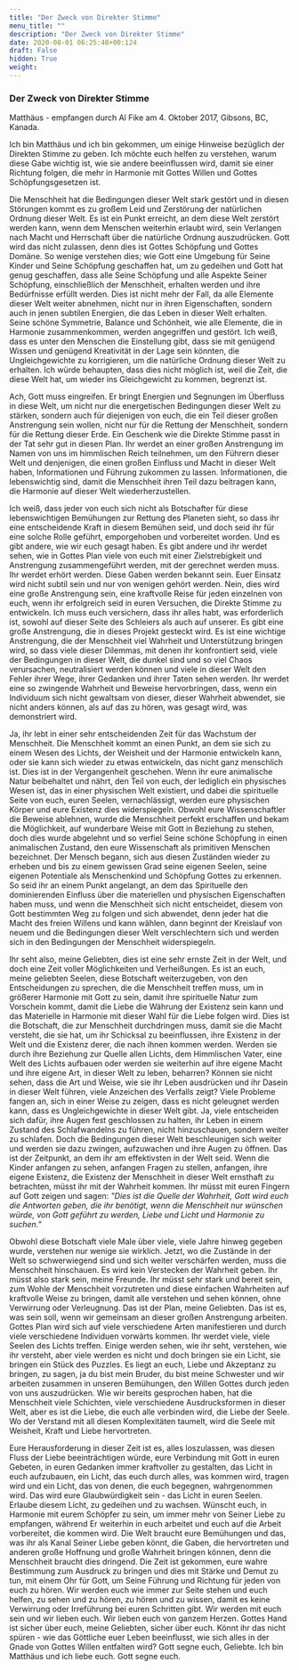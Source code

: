 ```yaml
---
title: "Der Zweck von Direkter Stimme"
menu_title: ""
description: "Der Zweck von Direkter Stimme"
date: 2020-08-01 06:25:48+00:124
draft: False
hidden: True
weight:
---
```

### Der Zweck von Direkter Stimme

Matthäus - empfangen durch Al Fike am 4. Oktober 2017, Gibsons, BC, Kanada.

Ich bin Matthäus und ich bin gekommen, um einige Hinweise bezüglich der Direkten Stimme zu geben. Ich möchte euch helfen zu verstehen, warum diese Gabe wichtig ist, wie sie andere beeinflussen wird, damit sie einer Richtung folgen, die mehr in Harmonie mit Gottes Willen und Gottes Schöpfungsgesetzen ist.

Die Menschheit hat die Bedingungen dieser Welt stark gestört und in diesen Störungen kommt es zu großem Leid und Zerstörung der natürlichen Ordnung dieser Welt. Es ist ein Punkt erreicht, an dem diese Welt zerstört werden kann, wenn dem Menschen weiterhin erlaubt wird, sein Verlangen nach Macht und Herrschaft über die natürliche Ordnung auszudrücken. Gott wird das nicht zulassen, denn dies ist Gottes Schöpfung und Gottes Domäne. So wenige verstehen dies; wie Gott eine Umgebung für Seine Kinder und Seine Schöpfung geschaffen hat, um zu gedeihen und Gott hat genug geschaffen, dass alle Seine Schöpfung und alle Aspekte Seiner Schöpfung, einschließlich der Menschheit, erhalten werden und ihre Bedürfnisse erfüllt werden. Dies ist nicht mehr der Fall, da alle Elemente dieser Welt weiter abnehmen, nicht nur in ihren Eigenschaften, sondern auch in jenen subtilen Energien, die das Leben in dieser Welt erhalten. Seine schöne Symmetrie, Balance und Schönheit, wie alle Elemente, die in Harmonie zusammenkommen, werden angegriffen und gestört. Ich weiß, dass es unter den Menschen die Einstellung gibt, dass sie mit genügend Wissen und genügend Kreativität in der Lage sein könnten, die Ungleichgewichte zu korrigieren, um die natürliche Ordnung dieser Welt zu erhalten. Ich würde behaupten, dass dies nicht möglich ist, weil die Zeit, die diese Welt hat, um wieder ins Gleichgewicht zu kommen, begrenzt ist.

Ach, Gott muss eingreifen. Er bringt Energien und Segnungen im Überfluss in diese Welt, um nicht nur die energetischen Bedingungen dieser Welt zu stärken, sondern auch für diejenigen von euch, die ein Teil dieser großen Anstrengung sein wollen, nicht nur für die Rettung der Menschheit, sondern für die Rettung dieser Erde. Ein Geschenk wie die Direkte Stimme passt in der Tat sehr gut in diesen Plan. Ihr werdet an einer großen Anstrengung im Namen von uns im himmlischen Reich teilnehmen, um den Führern dieser Welt und denjenigen, die einen großen Einfluss und Macht in dieser Welt haben, Informationen und Führung zukommen zu lassen. Informationen, die lebenswichtig sind, damit die Menschheit ihren Teil dazu beitragen kann, die Harmonie auf dieser Welt wiederherzustellen.
 
Ich weiß, dass jeder von euch sich nicht als Botschafter für diese lebenswichtigen Bemühungen zur Rettung des Planeten sieht, so dass ihr eine entscheidende Kraft in diesem Bemühen seid, und doch seid ihr für eine solche Rolle geführt, emporgehoben und vorbereitet worden. Und es gibt andere, wie wir euch gesagt haben. Es gibt andere und ihr werdet sehen, wie in Gottes Plan viele von euch mit einer Zielstrebigkeit und Anstrengung zusammengeführt werden, mit der gerechnet werden muss. Ihr werdet erhört werden. Diese Gaben werden bekannt sein. Euer Einsatz wird nicht subtil sein und nur von wenigen gehört werden. Nein, dies wird eine große Anstrengung sein, eine kraftvolle Reise für jeden einzelnen von euch, wenn ihr erfolgreich seid in euren Versuchen, die Direkte Stimme zu entwickeln. Ich muss euch versichern, dass ihr alles habt, was erforderlich ist, sowohl auf dieser Seite des Schleiers als auch auf unserer. Es gibt eine große Anstrengung, die in dieses Projekt gesteckt wird. Es ist eine wichtige Anstrengung, die der Menschheit viel Wahrheit und Unterstützung bringen wird, so dass viele dieser Dilemmas, mit denen ihr konfrontiert seid, viele der Bedingungen in dieser Welt, die dunkel sind und so viel Chaos verursachen, neutralisiert werden können und viele in dieser Welt den Fehler ihrer Wege, ihrer Gedanken und ihrer Taten sehen werden. Ihr werdet eine so zwingende Wahrheit und Beweise hervorbringen, dass, wenn ein Individuum sich nicht gewaltsam von dieser, dieser Wahrheit abwendet, sie nicht anders können, als auf das zu hören, was gesagt wird, was demonstriert wird.

Ja, ihr lebt in einer sehr entscheidenden Zeit für das Wachstum der Menschheit. Die Menschheit kommt an einen Punkt, an dem sie sich zu einem Wesen des Lichts, der Weisheit und der Harmonie entwickeln kann, oder sie kann sich wieder zu etwas entwickeln, das nicht ganz menschlich ist. Dies ist in der Vergangenheit geschehen. Wenn ihr eure animalische Natur beibehaltet und nährt, den Teil von euch, der lediglich ein physisches Wesen ist, das in einer physischen Welt existiert, und dabei die spirituelle Seite von euch, euren Seelen, vernachlässigt, werden eure physischen Körper und eure Existenz dies widerspiegeln. Obwohl eure Wissenschaftler die Beweise ablehnen, wurde die Menschheit perfekt erschaffen und bekam die Möglichkeit, auf wunderbare Weise mit Gott in Beziehung zu stehen, doch dies wurde abgelehnt und so verfiel Seine schöne Schöpfung in einen animalischen Zustand, den eure Wissenschaft als primitiven Menschen bezeichnet. Der Mensch begann, sich aus diesen Zuständen wieder zu erheben und bis zu einem gewissen Grad seine eigenen Seelen, seine eigenen Potentiale als Menschenkind und Schöpfung Gottes zu erkennen. So seid ihr an einem Punkt angelangt, an dem das Spirituelle den dominierenden Einfluss über die materiellen und physischen Eigenschaften haben muss, und wenn die Menschheit sich nicht entscheidet, diesem von Gott bestimmten Weg zu folgen und sich abwendet, denn jeder hat die Macht des freien Willens und kann wählen, dann beginnt der Kreislauf von neuem und die Bedingungen dieser Welt verschlechtern sich und werden sich in den Bedingungen der Menschheit widerspiegeln.

Ihr seht also, meine Geliebten, dies ist eine sehr ernste Zeit in der Welt, und doch eine Zeit voller Möglichkeiten und Verheißungen. Es ist an euch, meine geliebten Seelen, diese Botschaft weiterzugeben, von den Entscheidungen zu sprechen, die die Menschheit treffen muss, um in größerer Harmonie mit Gott zu sein, damit ihre spirituelle Natur zum Vorschein kommt, damit die Liebe die Währung der Existenz sein kann und das Materielle in Harmonie mit dieser Wahl für die Liebe folgen wird. Dies ist die Botschaft, die zur Menschheit durchdringen muss, damit sie die Macht versteht, die sie hat, um ihr Schicksal zu beeinflussen, ihre Existenz in der Welt und die Existenz derer, die nach ihnen kommen werden. Werden sie durch ihre Beziehung zur Quelle allen Lichts, dem Himmlischen Vater, eine Welt des Lichts aufbauen oder werden sie weiterhin auf ihre eigene Macht und ihre eigene Art, in dieser Welt zu leben, beharren? Können sie nicht sehen, dass die Art und Weise, wie sie ihr Leben ausdrücken und ihr Dasein in dieser Welt führen, viele Anzeichen des Verfalls zeigt?  Viele Probleme fangen an, sich in einer Weise zu zeigen, dass es nicht geleugnet werden kann, dass es Ungleichgewichte in dieser Welt gibt. Ja, viele entscheiden sich dafür, ihre Augen fest geschlossen zu halten, ihr Leben in einem Zustand des Schlafwandelns zu führen, nicht hinzuschauen, sondern weiter zu schlafen. Doch die Bedingungen dieser Welt beschleunigen sich weiter und werden sie dazu zwingen, aufzuwachen und ihre Augen zu öffnen. Das ist der Zeitpunkt, an dem ihr am effektivsten in der Welt seid. Wenn die Kinder anfangen zu sehen, anfangen Fragen zu stellen, anfangen, ihre eigene Existenz, die Existenz der Menschheit in dieser Welt ernsthaft zu betrachten, müsst ihr mit der Wahrheit kommen. Ihr müsst mit euren Fingern auf Gott zeigen und sagen: *"Dies ist die Quelle der Wahrheit, Gott wird euch die Antworten geben, die ihr benötigt, wenn die Menschheit nur wünschen würde, von Gott geführt zu werden, Liebe und Licht und Harmonie zu suchen."*

Obwohl diese Botschaft viele Male über viele, viele Jahre hinweg gegeben wurde, verstehen nur wenige sie wirklich. Jetzt, wo die Zustände in der Welt so schwerwiegend sind und sich weiter verschärfen werden, muss die Menschheit hinschauen. Es wird kein Verstecken der Wahrheit geben. Ihr müsst also stark sein, meine Freunde. Ihr müsst sehr stark und bereit sein, zum Wohle der Menschheit vorzutreten und diese einfachen Wahrheiten auf kraftvolle Weise zu bringen, damit alle verstehen und sehen können, ohne Verwirrung oder Verleugnung. Das ist der Plan, meine Geliebten. Das ist es, was sein soll, wenn wir gemeinsam an dieser großen Anstrengung arbeiten. Gottes Plan wird sich auf viele verschiedene Arten manifestieren und durch viele verschiedene Individuen vorwärts kommen. Ihr werdet viele, viele Seelen des Lichts treffen. Einige werden sehen, wie ihr seht, verstehen, wie ihr versteht, aber viele werden es nicht und doch bringen sie ein Licht, sie bringen ein Stück des Puzzles. Es liegt an euch, Liebe und Akzeptanz zu bringen, zu sagen, ja du bist mein Bruder, du bist meine Schwester und wir arbeiten zusammen in unseren Bemühungen, den Willen Gottes durch jeden von uns auszudrücken. Wie wir bereits gesprochen haben, hat die Menschheit viele Schichten, viele verschiedene Ausdrucksformen in dieser Welt, aber es ist die Liebe, die euch alle verbinden wird, die Liebe der Seele. Wo der Verstand mit all diesen Komplexitäten taumelt, wird die Seele mit Weisheit, Kraft und Liebe hervortreten.

Eure Herausforderung in dieser Zeit ist es, alles loszulassen, was diesen Fluss der Liebe beeinträchtigen würde, eure Verbindung mit Gott in euren Gebeten, in euren Gedanken immer kraftvoller zu gestalten, das Licht in euch aufzubauen, ein Licht, das euch durch alles, was kommen wird, tragen wird und ein Licht, das von denen, die euch begegnen, wahrgenommen wird. Das wird eure Glaubwürdigkeit sein - das Licht in euren Seelen. Erlaube diesem Licht, zu gedeihen und zu wachsen. Wünscht euch, in Harmonie mit eurem Schöpfer zu sein, um immer mehr von Seiner Liebe zu empfangen, während Er weiterhin in euch arbeitet und euch auf die Arbeit vorbereitet, die kommen wird. Die Welt braucht eure Bemühungen und das, was ihr als Kanal Seiner Liebe geben könnt, die Gaben, die hervortreten und anderen große Hoffnung und große Wahrheit bringen können, denn die Menschheit braucht dies dringend. Die Zeit ist gekommen, eure wahre Bestimmung zum Ausdruck zu bringen und dies mit Stärke und Demut zu tun, mit einem Ohr für Gott, um Seine Führung und Richtung für jeden von euch zu hören. Wir werden euch wie immer zur Seite stehen und euch helfen, zu sehen und zu hören, zu hören und zu wissen, damit es keine Verwirrung oder Irreführung bei euren Schritten gibt. Wir werden mit euch sein und wir lieben euch. Wir lieben euch von ganzem Herzen. Gottes Hand ist sicher über euch, meine Geliebten, sicher über euch. Könnt ihr das nicht spüren - wie das Göttliche euer Leben beeinflusst, wie sich alles in der Gnade von Gottes Willen entfalten wird? Gott segne euch, Geliebte. Ich bin Matthäus und ich liebe euch. Gott segne euch.
